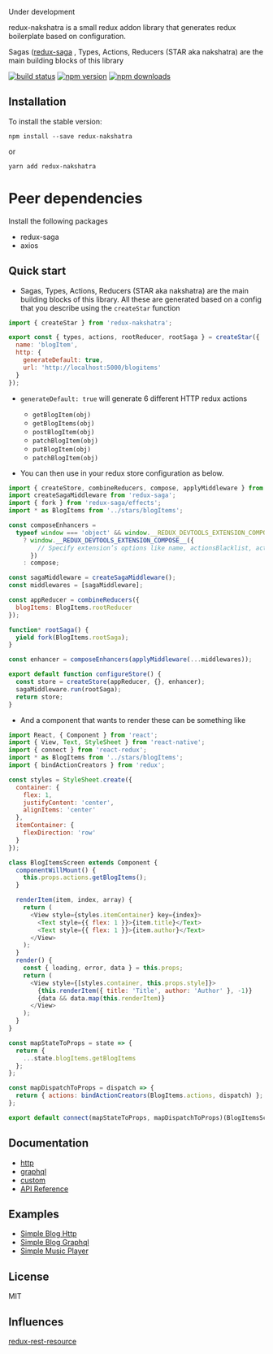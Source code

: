 Under development

redux-nakshatra is a small redux addon library that generates redux boilerplate based on configuration.

Sagas ([redux-saga](https://redux-saga.js.org/) , Types, Actions, Reducers (STAR aka nakshatra) are the main building blocks of this library

[![build status](https://img.shields.io/travis/agenthunt/redux-nakshatra/master.svg?style=flat-square)](https://travis-ci.org/agenthunt/redux-nakshatra)
[![npm version](https://img.shields.io/npm/v/redux-nakshatra.svg?style=flat-square)](https://www.npmjs.com/package/redux-nakshatra)
[![npm downloads](https://img.shields.io/npm/dm/redux-nakshatra.svg?style=flat-square)](https://www.npmjs.com/package/redux-nakshatra)

## Installation

To install the stable version:

```
npm install --save redux-nakshatra
```

or

```
yarn add redux-nakshatra
```

# Peer dependencies

Install the following packages

* redux-saga
* axios

## Quick start

* Sagas, Types, Actions, Reducers (STAR aka nakshatra) are the main building
  blocks of this library. All these are generated based on a config that you
  describe using the `createStar` function

```js
import { createStar } from 'redux-nakshatra';

export const { types, actions, rootReducer, rootSaga } = createStar({
  name: 'blogItem',
  http: {
    generateDefault: true,
    url: 'http://localhost:5000/blogitems'
  }
});
```

* `generateDefault: true` will generate 6 different HTTP redux actions

  * `getBlogItem(obj)`
  * `getBlogItems(obj)`
  * `postBlogItem(obj)`
  * `patchBlogItem(obj)`
  * `putBlogItem(obj)`
  * `patchBlogItem(obj)`

* You can then use in your redux store configuration as below.

```js
import { createStore, combineReducers, compose, applyMiddleware } from 'redux';
import createSagaMiddleware from 'redux-saga';
import { fork } from 'redux-saga/effects';
import * as BlogItems from '../stars/blogItems';

const composeEnhancers =
  typeof window === 'object' && window.__REDUX_DEVTOOLS_EXTENSION_COMPOSE__
    ? window.__REDUX_DEVTOOLS_EXTENSION_COMPOSE__({
        // Specify extension’s options like name, actionsBlacklist, actionsCreators, serialize...
      })
    : compose;

const sagaMiddleware = createSagaMiddleware();
const middlewares = [sagaMiddleware];

const appReducer = combineReducers({
  blogItems: BlogItems.rootReducer
});

function* rootSaga() {
  yield fork(BlogItems.rootSaga);
}

const enhancer = composeEnhancers(applyMiddleware(...middlewares));

export default function configureStore() {
  const store = createStore(appReducer, {}, enhancer);
  sagaMiddleware.run(rootSaga);
  return store;
}
```

* And a component that wants to render these can be something like

```js
import React, { Component } from 'react';
import { View, Text, StyleSheet } from 'react-native';
import { connect } from 'react-redux';
import * as BlogItems from '../stars/blogItems';
import { bindActionCreators } from 'redux';

const styles = StyleSheet.create({
  container: {
    flex: 1,
    justifyContent: 'center',
    alignItems: 'center'
  },
  itemContainer: {
    flexDirection: 'row'
  }
});

class BlogItemsScreen extends Component {
  componentWillMount() {
    this.props.actions.getBlogItems();
  }

  renderItem(item, index, array) {
    return (
      <View style={styles.itemContainer} key={index}>
        <Text style={{ flex: 1 }}>{item.title}</Text>
        <Text style={{ flex: 1 }}>{item.author}</Text>
      </View>
    );
  }
  render() {
    const { loading, error, data } = this.props;
    return (
      <View style={[styles.container, this.props.style]}>
        {this.renderItem({ title: 'Title', author: 'Author' }, -1)}
        {data && data.map(this.renderItem)}
      </View>
    );
  }
}

const mapStateToProps = state => {
  return {
    ...state.blogItems.getBlogItems
  };
};

const mapDispatchToProps = dispatch => {
  return { actions: bindActionCreators(BlogItems.actions, dispatch) };
};

export default connect(mapStateToProps, mapDispatchToProps)(BlogItemsScreen);
```

## Documentation

* [http](http://redux-nakshatra.js.org/docs/config/http.html)
* [graphql](http://redux-nakshatra.js.org/docs/config/graphql.html)
* [custom](http://redux-nakshatra.js.org/docs/config/custom.html)
* [API Reference](http://redux-nakshatra.js.org/docs/api/index.html)

## Examples

* [Simple Blog Http](https://github.com/agenthunt/redux-nakshatra/tree/master/examples/simple-blog)
* [Simple Blog Graphql](https://github.com/agenthunt/redux-nakshatra/tree/master/examples/simple-blog-graphql)
* [Simple Music Player](https://github.com/agenthunt/redux-nakshatra/tree/master/examples/simple-music-player)

## License

MIT

## Influences

[redux-rest-resource](http://mgcrea.github.io/redux-rest-resource/)
